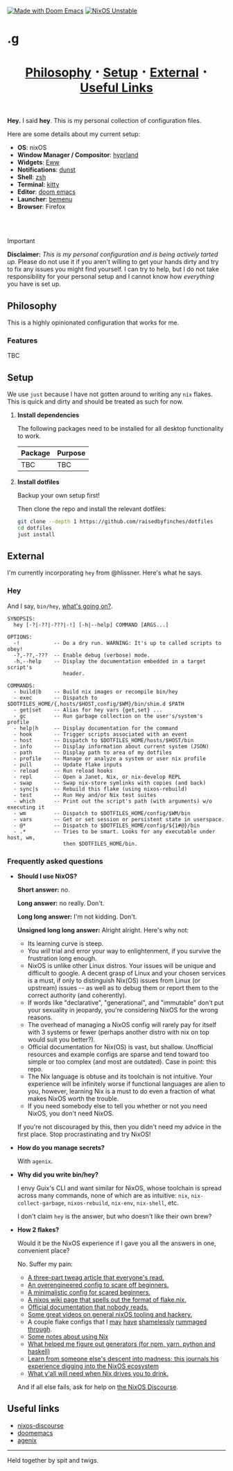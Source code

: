 [![Made with Doom Emacs](https://img.shields.io/badge/Made_with-Doom_Emacs-blueviolet.svg?style=flat-square&logo=GNU%20Emacs&logoColor=white)](https://github.com/doomemacs)
[![NixOS Unstable](https://img.shields.io/badge/NixOS-24.05-blue.svg?style=flat-square&logo=NixOS&logoColor=white)](https://nixos.org)

# .g

<h1 align="center">
    <a href="#philosophy">Philosophy</a> ･
    <a href="#setup">Setup</a> ･
    <a href="#philosophy">External</a> ･
    <a href="#useful-links">Useful Links</a>
</h1>
<br>

[nixos-discourse]: https://discourse.nixos.org
[doomemacs]: https://github.com/doomemacs/doomemacs
[agenix]: https://github.com/ryantm/agenix



**Hey.** I said **hey**. This is my personal collection of configuration files.

Here are some details about my current setup:

+ **OS**: nixOS
+ **Window Manager / Compositor**: [hyprland](https://hyprland.org)
+ **Widgets**: [Eww](https://github.com/elkowar/eww)
+ **Notifications**: [dunst](https://github.com/dunst-project/dunst)
+ **Shell**: [zsh](https://wiki.archlinux.org/index.php/Zsh)
+ **Terminal**: [kitty](https://github.com/kovidgoyal/kitty)
+ **Editor**: [doom emacs](https://github.com/doomemacs/doomemacs)
+ **Launcher**: [bemenu](https://github.com/Cloudef/bemenu)
+ **Browser**: Firefox

<br>
<br>


> [!IMPORTANT]
> **Disclaimer:** _This is my personal configuration and is being actively tarted up._
> Please do not use it if you aren't willing to get your hands dirty and try to
> fix any issues you might find yourself. I can try to help, but I do not take responsibility
> for your personal setup and I cannot know how *everything* you have is set up.


## Philosophy
This is a highly opinionated configuration that works for me.

### Features

TBC


## Setup

We use `just` because I have not gotten around to writing any `nix` flakes. This is quick
and dirty and should be treated as such for now.


1. **Install dependencies**

   The following packages need to be installed for all desktop functionality to work.

   | Package | Purpose |
   |---------|---------|
   | TBC     | TBC     |


2. **Install dotfiles**

    Backup your own setup first!


    Then clone the repo and install the relevant dotfiles:
    ```sh
    git clone --depth 1 https://github.com/raisedbyfinches/dotfiles
    cd dotfiles
    just install
    ```


## External

I'm currently incorporating `hey` from @hlissner. Here's what he says.

### Hey

And I say, `bin/hey`, [what's going on?](https://youtu.be/ZZ5LpwO-An4).

```
SYNOPSIS:
  hey [-?|-??|-???|-!] [-h|--help] COMMAND [ARGS...]

OPTIONS:
  -!           -- Do a dry run. WARNING: It's up to called scripts to obey!
  -?,-??,-???  -- Enable debug (verbose) mode.
  -h,--help    -- Display the documentation embedded in a target script's
                  header.

COMMANDS:
  - build|b    -- Build nix images or recompile bin/hey
  - exec       -- Dispatch to $DOTFILES_HOME/{,hosts/$HOST,config/$WM}/bin/shim.d $PATH
  - get|set    -- Alias for hey vars {get,set} ...
  - gc         -- Run garbage collection on the user's/system's profile
  - help|h     -- Display documentation for the command
  - hook       -- Trigger scripts associated with an event
  - host       -- Dispatch to $DOTFILES_HOME/hosts/$HOST/bin
  - info       -- Display information about current system (JSON)
  - path       -- Display path to area of my dotfiles
  - profile    -- Manage or analyze a system or user nix profile
  - pull       -- Update flake inputs
  - reload     -- Run reload hooks
  - repl       -- Open a Janet, Nix, or nix-develop REPL
  - swap       -- Swap nix-store symlinks with copies (and back)
  - sync|s     -- Rebuild this flake (using nixos-rebuild)
  - test       -- Run Hey and/or Nix test suites
  - which      -- Print out the script's path (with arguments) w/o executing it
  - wm         -- Dispatch to $DOTFILES_HOME/config/$WM/bin
  - vars       -- Get or set session or persistent state in userspace.
  - @*         -- Dispatch to $DOTFILES_HOME/config/${1#@}/bin
  - .*         -- Tries to be smart. Looks for any executable under host, wm,
                  then $DOTFILES_HOME/bin.
```


### Frequently asked questions

+ **Should I use NixOS?**

  **Short answer:** no.

  **Long answer:** no really. Don't.

  **Long long answer:** I'm not kidding. Don't.

  **Unsigned long long answer:** Alright alright. Here's why not:

  - Its learning curve is steep.
  - You _will_ trial and error your way to enlightenment, if you survive the
    frustration long enough.
  - NixOS is unlike other Linux distros. Your issues will be unique and
    difficult to google. A decent grasp of Linux and your chosen services is a
    must, if only to distinguish Nix(OS) issues from Linux (or upstream) issues
    -- as well as to debug them or report them to the correct authority (and
    coherently).
  - If words like "declarative", "generational", and "immutable" don't put your
    sexuality in jeopardy, you're considering NixOS for the wrong reasons.
  - The overhead of managing a NixOS config will rarely pay for itself with 3
    systems or fewer (perhaps another distro with nix on top would suit you
    better?).
  - Official documentation for Nix(OS) is vast, but shallow. Unofficial
    resources and example configs are sparse and tend toward too simple or too
    complex (and most are outdated). Case in point: this repo.
  - The Nix language is obtuse and its toolchain is not intuitive. Your
    experience will be infinitely worse if functional languages are alien to
    you, however, learning Nix is a must to do even a fraction of what makes
    NixOS worth the trouble.
  - If you need somebody else to tell you whether or not you need NixOS, you
    don't need NixOS.

  If you're not discouraged by this, then you didn't need my advice in the first
  place. Stop procrastinating and try NixOS!

+ **How do you manage secrets?**

  With `agenix`.

+ **Why did you write bin/hey?**

  I envy Guix's CLI and want similar for NixOS, whose toolchain is spread across
  many commands, none of which are as intuitive: `nix`, `nix-collect-garbage`,
  `nixos-rebuild`, `nix-env`, `nix-shell`, etc.

  I don't claim `hey` is the answer, but who doesn't like their own brew?

+ **How 2 flakes?**

  Would it be the NixOS experience if I gave you all the answers in one,
  convenient place?

  No. Suffer my pain:

  - [A three-part tweag article that everyone's read.](https://www.tweag.io/blog/2020-05-25-flakes/)
  - [An overengineered config to scare off beginners.](https://github.com/divnix/devos)
  - [A minimalistic config for scared beginners.](https://github.com/colemickens/nixos-flake-example)
  - [A nixos wiki page that spells out the format of flake.nix.](https://wiki.nixos.org/wiki/Flakes)
  - [Official documentation that nobody reads.](https://nixos.org/learn.html)
  - [Some great videos on general nixOS tooling and hackery.](https://www.youtube.com/channel/UC-cY3DcYladGdFQWIKL90SQ)
  - A couple flake configs that I
    [may](https://github.com/LEXUGE/nixos)
    [have](https://github.com/bqv/nixrc)
    [shamelessly](https://git.sr.ht/~dunklecat/nixos-config/tree)
    [rummaged](https://github.com/utdemir/dotfiles)
    [through](https://github.com/purcell/dotfiles).
  - [Some notes about using Nix](https://github.com/justinwoo/nix-shorts)
  - [What helped me figure out generators (for npm, yarn, python and haskell)](https://myme.no/posts/2020-01-26-nixos-for-development.html)
  - [Learn from someone else's descent into madness; this journals his
    experience digging into the NixOS
    ecosystem](https://www.ianthehenry.com/posts/how-to-learn-nix/introduction/)
  - [What y'all will need when Nix drives you to drink.](https://www.youtube.com/watch?v=Eni9PPPPBpg)

  And if all else fails, ask for help on [the NixOS Discourse](https://discourse.nixos.org).



## Useful links

- [nixos-discourse](https://discourse.nixos.org)
- [doomemacs](https://github.com/doomemacs/doomemacs)
- [agenix](https://github.com/ryantm/agenix)


---

Held together by spit and twigs.
